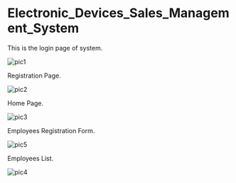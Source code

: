 # Electronic_Devices_Sales_Management_System
This is the login page of system.

![pic1](https://user-images.githubusercontent.com/62686803/100535563-bd923d80-3237-11eb-9a8e-8d178d6eeb34.PNG)


Registration Page.

![pic2](https://user-images.githubusercontent.com/62686803/100535895-79546c80-323a-11eb-8204-bab7f14fe634.PNG)


Home Page.

![pic3](https://user-images.githubusercontent.com/62686803/100535921-b456a000-323a-11eb-8a3f-503f894fa353.PNG)


Employees Registration Form.

![pic5](https://user-images.githubusercontent.com/62686803/100536903-6ee9a100-3241-11eb-9602-11ef323906ca.PNG)


Employees List.

![pic4](https://user-images.githubusercontent.com/62686803/100536710-fe8e5000-323f-11eb-926e-a7c1024639b5.PNG)
